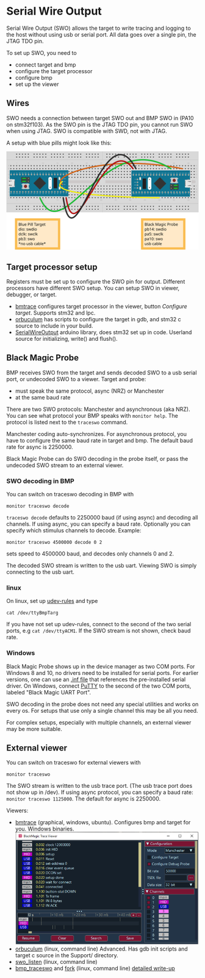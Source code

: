 # Serial Wire Output

Serial Wire Output (SWO) allows the target to write tracing and logging to the host without using usb or serial port. All data goes over a single pin, the JTAG TDO pin.

To set up SWO, you need to

* connect target and bmp
* configure the target processor
* configure bmp
* set up the viewer

## Wires
SWO needs a connection between target SWO out and BMP SWO in (PA10 on stm32f103).
As the SWO pin is the JTAG TDO pin, you cannot run SWO when using JTAG. SWO is compatible with SWD, not with JTAG.

A setup with blue pills might look like this:

![](https://raw.githubusercontent.com/koendv/Connecting-Black-Magic-Probe-and-Blue-Pill/master/bmp_bp.svg)

## Target processor setup

Registers must be set up to configure the SWO pin for output. Different processors have different SWO setup.
You can setup SWO in viewer, debugger, or target.

* [bmtrace](https://github.com/compuphase/Black-Magic-Probe-Book) configures target processor in the viewer, button *Configure target*. Supports stm32 and lpc.
* [orbuculum](https://github.com/orbcode/orbuculum) has scripts to configure the target in gdb, and stm32 c source to include in your build.
* [SerialWireOutput](https://github.com/koendv/SerialWireOutput) arduino library, does stm32 set up in code. Userland source for initializing, write() and flush().

## Black Magic Probe
BMP receives SWO from the target and sends decoded SWO to a usb serial port, or undecoded SWO to a viewer. Target and probe:
* must speak the same protocol, async (NRZ) or Manchester
* at the same baud rate


There are two SWO protocols: Manchester and asynchronous (aka NRZ). You can see what protocol your BMP speaks with ``monitor help``. The protocol is listed next to the ``traceswo`` command.

Manchester coding auto-synchronizes. For asynchronous protocol, you have to configure the same baud rate in target and bmp. The default baud rate for async is 2250000.

Black Magic Probe can do SWO decoding in the probe itself, or pass the undecoded SWO stream to an external viewer.

### SWO decoding in BMP

You can switch on traceswo decoding in BMP with
```
monitor traceswo decode
```

``traceswo decode`` defaults to 2250000 baud (if using async) and decoding all channels. If using async, you can specify a baud rate. Optionally you can specify which stimulus channels to decode. Example:
```
monitor traceswo 4500000 decode 0 2
```
sets speed to 4500000 baud, and decodes only channels 0 and 2.

The decoded SWO stream is written to the usb uart. Viewing SWO is simply connecting to the usb uart.

### linux
On linux, set up [udev-rules](https://github.com/blackmagic-debug/blackmagic/blob/master/driver/99-blackmagic.rules) and type
```
cat /dev/ttyBmpTarg
```
If you have not set up udev-rules, connect to the second of the two serial ports, e.g ``cat /dev/ttyACM1``.
If the SWO stream is not shown, check baud rate.

### Windows
Black Magic Probe shows up in the device manager as two COM ports. For Windows 8 and 10, no drivers need to be installed for serial ports. For earlier versions, one can use an [.inf file](https://github.com/blackmagic-debug/blackmagic/tree/master/driver) that references the pre-installed serial driver. On Windows, connect [PuTTY](https://www.chiark.greenend.org.uk/~sgtatham/putty/latest.html) to the second of the two COM ports, labeled "Black Magic UART Port".

SWO decoding in the probe does not need any special utilities and works on every os. For setups that use only a single channel this may be all you need.

For complex setups, especially with multiple channels, an external viewer may be more suitable.

## External viewer

You can switch on traceswo for external viewers with
```
monitor traceswo
```
The SWO stream is written to the usb trace port. (The usb trace port does not show up in /dev). If using async protocol, you can specify a baud rate: ``monitor traceswo 1125000``. The default for async is 2250000.

Viewers:
* [bmtrace](https://github.com/compuphase/Black-Magic-Probe-Book) (graphical, windows, ubuntu). Configures bmp and target for you. Windows binaries.
![](https://github.com/compuphase/Black-Magic-Probe-Book/raw/master/doc/bmtrace.png)
* [orbuculum](https://github.com/orbcode/orbuculum) (linux, command line) Advanced. Has gdb init scripts and target c source in the Support/ directory.
* [swo_listen](https://github.com/blackmagic-debug/blackmagic/blob/master/scripts/swolisten.c) (linux, command line)
* [bmp_traceswo](https://github.com/nickd4/bmp_traceswo) and [fork](https://github.com/tristanseifert/bmp_traceswo) (linux, command line) [detailed write-up](traceswo.md)
